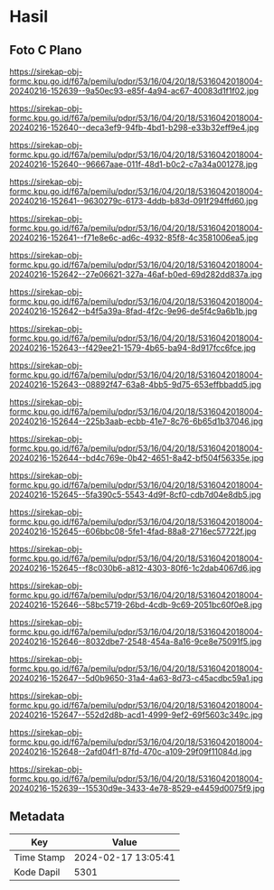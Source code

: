 # Hasil

## Foto C Plano

https://sirekap-obj-formc.kpu.go.id/f67a/pemilu/pdpr/53/16/04/20/18/5316042018004-20240216-152639--9a50ec93-e85f-4a94-ac67-40083d1f1f02.jpg

https://sirekap-obj-formc.kpu.go.id/f67a/pemilu/pdpr/53/16/04/20/18/5316042018004-20240216-152640--deca3ef9-94fb-4bd1-b298-e33b32eff9e4.jpg

https://sirekap-obj-formc.kpu.go.id/f67a/pemilu/pdpr/53/16/04/20/18/5316042018004-20240216-152640--96667aae-011f-48d1-b0c2-c7a34a001278.jpg

https://sirekap-obj-formc.kpu.go.id/f67a/pemilu/pdpr/53/16/04/20/18/5316042018004-20240216-152641--9630279c-6173-4ddb-b83d-091f294ffd60.jpg

https://sirekap-obj-formc.kpu.go.id/f67a/pemilu/pdpr/53/16/04/20/18/5316042018004-20240216-152641--f71e8e6c-ad6c-4932-85f8-4c3581006ea5.jpg

https://sirekap-obj-formc.kpu.go.id/f67a/pemilu/pdpr/53/16/04/20/18/5316042018004-20240216-152642--27e06621-327a-46af-b0ed-69d282dd837a.jpg

https://sirekap-obj-formc.kpu.go.id/f67a/pemilu/pdpr/53/16/04/20/18/5316042018004-20240216-152642--b4f5a39a-8fad-4f2c-9e96-de5f4c9a6b1b.jpg

https://sirekap-obj-formc.kpu.go.id/f67a/pemilu/pdpr/53/16/04/20/18/5316042018004-20240216-152643--f429ee21-1579-4b65-ba94-8d917fcc6fce.jpg

https://sirekap-obj-formc.kpu.go.id/f67a/pemilu/pdpr/53/16/04/20/18/5316042018004-20240216-152643--08892f47-63a8-4bb5-9d75-653effbbadd5.jpg

https://sirekap-obj-formc.kpu.go.id/f67a/pemilu/pdpr/53/16/04/20/18/5316042018004-20240216-152644--225b3aab-ecbb-41e7-8c76-6b65d1b37046.jpg

https://sirekap-obj-formc.kpu.go.id/f67a/pemilu/pdpr/53/16/04/20/18/5316042018004-20240216-152644--bd4c769e-0b42-4651-8a42-bf504f56335e.jpg

https://sirekap-obj-formc.kpu.go.id/f67a/pemilu/pdpr/53/16/04/20/18/5316042018004-20240216-152645--5fa390c5-5543-4d9f-8cf0-cdb7d04e8db5.jpg

https://sirekap-obj-formc.kpu.go.id/f67a/pemilu/pdpr/53/16/04/20/18/5316042018004-20240216-152645--606bbc08-5fe1-4fad-88a8-2716ec57722f.jpg

https://sirekap-obj-formc.kpu.go.id/f67a/pemilu/pdpr/53/16/04/20/18/5316042018004-20240216-152645--f8c030b6-a812-4303-80f6-1c2dab4067d6.jpg

https://sirekap-obj-formc.kpu.go.id/f67a/pemilu/pdpr/53/16/04/20/18/5316042018004-20240216-152646--58bc5719-26bd-4cdb-9c69-2051bc60f0e8.jpg

https://sirekap-obj-formc.kpu.go.id/f67a/pemilu/pdpr/53/16/04/20/18/5316042018004-20240216-152646--8032dbe7-2548-454a-8a16-9ce8e75091f5.jpg

https://sirekap-obj-formc.kpu.go.id/f67a/pemilu/pdpr/53/16/04/20/18/5316042018004-20240216-152647--5d0b9650-31a4-4a63-8d73-c45acdbc59a1.jpg

https://sirekap-obj-formc.kpu.go.id/f67a/pemilu/pdpr/53/16/04/20/18/5316042018004-20240216-152647--552d2d8b-acd1-4999-9ef2-69f5603c349c.jpg

https://sirekap-obj-formc.kpu.go.id/f67a/pemilu/pdpr/53/16/04/20/18/5316042018004-20240216-152648--2afd04f1-87fd-470c-a109-29f09f11084d.jpg

https://sirekap-obj-formc.kpu.go.id/f67a/pemilu/pdpr/53/16/04/20/18/5316042018004-20240216-152639--15530d9e-3433-4e78-8529-e4459d0075f9.jpg


## Metadata

| Key        | Value               |
| ---------- | ------------------- |
| Time Stamp | 2024-02-17 13:05:41 |
| Kode Dapil | 5301                |



